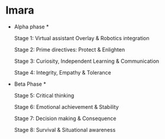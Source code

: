 # Imara

* Alpha phase *

  Stage 1: Virtual assistant Overlay & Robotics integration

  Stage 2: Prime directives: Protect & Enlighten 

  Stage 3: Curiosity, Independent Learning & Communication

  Stage 4: Integrity, Empathy & Tolerance 

 
 
* Beta Phase *

  Stage 5: Critical thinking

  Stage 6: Emotional achievement & Stability

  Stage 7: Decision making & Consequence

  Stage 8: Survival & Situational awareness
